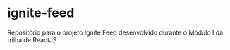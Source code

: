 # ignite-feed
Repositório para o projeto Ignite Feed desenvolvido durante o Módulo I da trilha de ReactJS
